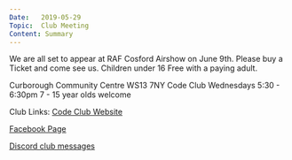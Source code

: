 ```yaml
---
Date:   2019-05-29
Topic:  Club Meeting
Content: Summary
---
```

We are all set to appear at RAF Cosford Airshow on June 9th. Please buy a Ticket and come see us. Children under 16 Free with a paying adult.

Curborough Community Centre
WS13 7NY
Code Club
Wednesdays 5:30 - 6:30pm
7 - 15 year olds welcome

Club Links:
[Code Club Website](https://lichfield-code-club.github.io/)

[Facebook Page](https://www.facebook.com/LichfieldCoders)

[Discord club messages](https://discord.gg/szz6xGK)
